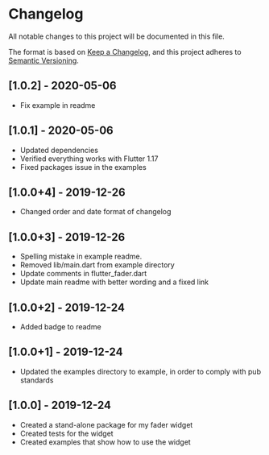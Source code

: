 # Changelog
All notable changes to this project will be documented in this file.

The format is based on [Keep a Changelog](https://keepachangelog.com/en/1.0.0/),
and this project adheres to [Semantic Versioning](https://semver.org/spec/v2.0.0.html).

## [1.0.2] - 2020-05-06
* Fix example in readme

## [1.0.1] - 2020-05-06
* Updated dependencies
* Verified everything works with Flutter 1.17
* Fixed packages issue in the examples

## [1.0.0+4] - 2019-12-26
* Changed order and date format of changelog

## [1.0.0+3] - 2019-12-26
* Spelling mistake in example readme.
* Removed lib/main.dart from example directory
* Update comments in flutter_fader.dart
* Update main readme with better wording and a fixed link

## [1.0.0+2] - 2019-12-24
* Added badge to readme

## [1.0.0+1] - 2019-12-24
* Updated the examples directory to example, in order to comply with pub standards

## [1.0.0] - 2019-12-24
* Created a stand-alone package for my fader widget
* Created tests for the widget
* Created examples that show how to use the widget